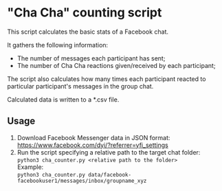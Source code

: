 # "Cha Cha" counting script

This script calculates the basic stats of a Facebook chat.

It gathers the following information:
* The number of messages each participant has sent;
* The number of Cha Cha reactions given/received by each participant;

The script also calculates how many times each participant reacted to particular participant's messages in the group chat.

Calculated data is written to a *.csv file.

## Usage

1. Download Facebook Messenger data in JSON format:  
https://www.facebook.com/dyi/?referrer=yfi_settings
2. Run the script specifying a relative path to the target chat folder:  
`python3 cha_counter.py <relative path to the folder>`  
Example:  
`python3 cha_counter.py data/facebook-facebookuser1/messages/inbox/groupname_xyz`
